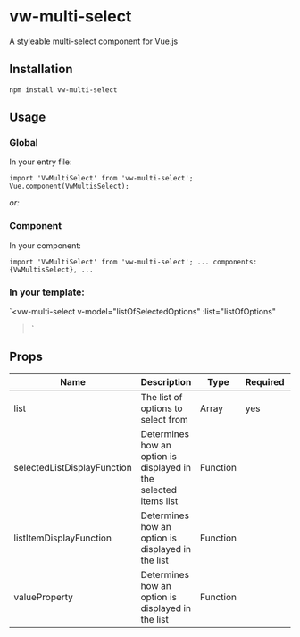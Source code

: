 # vw-multi-select
A styleable multi-select component for Vue.js

## Installation
`npm install vw-multi-select`

## Usage
### Global

In your entry file:

`import 'VwMultiSelect' from 'vw-multi-select';
Vue.component(VwMultisSelect);`

*or:*

### Component
In your component:

`import 'VwMultiSelect' from 'vw-multi-select';
...
components: {VwMultisSelect},
...`

### In your template:

`<vw-multi-select
    v-model="listOfSelectedOptions"
    :list="listOfOptions"
></vw-multi-select>`

## Props

| Name                         | Description                                                      | Type      | Required  | Options | Default  |
|------------------------------|------------------------------------------------------------------|-----------|-----------|---------|----------|
| list                         | The list of options to select from                               | Array     | yes       |         |          |
| selectedListDisplayFunction  | Determines how an option is displayed in the selected items list | Function  |           |         |          |
| listItemDisplayFunction      | Determines how an option is displayed in the list                | Function  |           |         | `item => {return this.listItemProperty ? item[this.listItemProperty] : item;}` |
| valueProperty                | Determines how an option is displayed in the list                | Function  |           |         | `item => {return this.listItemProperty ? item[this.listItemProperty] : item;}` |


